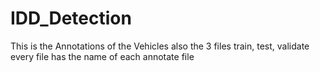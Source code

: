# IDD_Detection
This is the Annotations of the Vehicles also the 3 files train, test, validate every file has the name of each annotate file

